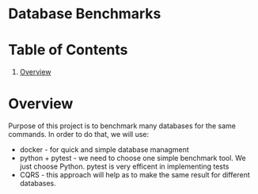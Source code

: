 # Database Benchmarks

# Table of Contents
1. [Overview](#overview)

# Overview
Purpose of this project is to benchmark many databases for the same commands.
In order to do that, we will use:

- docker - for quick and simple database managment
- python + pytest - we need to choose one simple benchmark tool. We just choose Python. pytest is very efficent in implementing tests
- CQRS - this approach will help as to make the same result for different databases.
